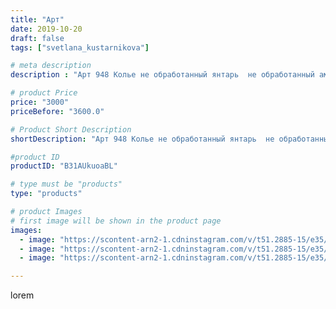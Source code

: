 ```yaml
---
title: "Арт"
date: 2019-10-20
draft: false
tags: ["svetlana_kustarnikova"]

# meta description
description : "Арт 948 Колье не обработанный янтарь  не обработанный амазонит  и кожа ПРОДАНО"

# product Price
price: "3000"
priceBefore: "3600.0"

# Product Short Description
shortDescription: "Арт 948 Колье не обработанный янтарь  не обработанный амазонит  и кожа ПРОДАНО"

#product ID
productID: "B31AUkuoaBL"

# type must be "products"
type: "products"

# product Images
# first image will be shown in the product page
images:
  - image: "https://scontent-arn2-1.cdninstagram.com/v/t51.2885-15/e35/72191597_2332409476870347_7045071284911277142_n.jpg?_nc_ht=scontent-arn2-1.cdninstagram.com&_nc_cat=103&_nc_ohc=uzMKfhTFkjQAX8mE4Ux&se=7&tp=1&oh=49f95fb9a83abe8889ad427f5173c827&oe=605E2EA5&ig_cache_key=MjE1ODYzMzAwMjI1MTQ3MjA0Nw%3D%3D.2"
  - image: "https://scontent-arn2-1.cdninstagram.com/v/t51.2885-15/e35/72638055_1223134927871090_8699085371713435185_n.jpg?_nc_ht=scontent-arn2-1.cdninstagram.com&_nc_cat=102&_nc_ohc=FhVeQxq3mxsAX-V0guK&se=7&tp=1&oh=26750aa4b62b1671cd3242bf15f27fc1&oe=60604021&ig_cache_key=MjE1ODYzMzAwMjI0MzA3MzkxNQ%3D%3D.2"
  - image: "https://scontent-arn2-1.cdninstagram.com/v/t51.2885-15/e35/74879304_140393320638604_230703543813289403_n.jpg?_nc_ht=scontent-arn2-1.cdninstagram.com&_nc_cat=104&_nc_ohc=eFbP97o16jEAX_vGGEn&tp=1&oh=2fc8ddfcf99364d37b6b7d75a5dab325&oe=605FA240&ig_cache_key=MjE1ODYzMzAwMjI1OTcyMzMxNg%3D%3D.2"

---
```

lorem
